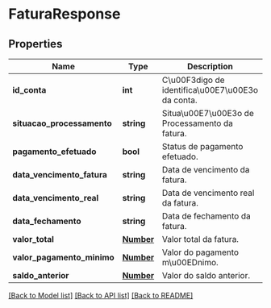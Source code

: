 # FaturaResponse

## Properties
Name | Type | Description | Notes
------------ | ------------- | ------------- | -------------
**id_conta** | **int** | C\u00F3digo de identifica\u00E7\u00E3o da conta. | [optional] 
**situacao_processamento** | **string** | Situa\u00E7\u00E3o de Processamento da fatura. | [optional] 
**pagamento_efetuado** | **bool** | Status de pagamento efetuado. | [optional] 
**data_vencimento_fatura** | **string** | Data de vencimento da fatura. | [optional] 
**data_vencimento_real** | **string** | Data de vencimento real da fatura. | [optional] 
**data_fechamento** | **string** | Data de fechamento da fatura. | [optional] 
**valor_total** | [**Number**](Number.md) | Valor total da fatura. | [optional] 
**valor_pagamento_minimo** | [**Number**](Number.md) | Valor do pagamento m\u00EDnimo. | [optional] 
**saldo_anterior** | [**Number**](Number.md) | Valor do saldo anterior. | [optional] 

[[Back to Model list]](../README.md#documentation-for-models) [[Back to API list]](../README.md#documentation-for-api-endpoints) [[Back to README]](../README.md)


